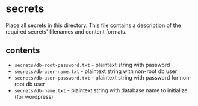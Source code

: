 # secrets

Place all secrets in this directory. This file contains a description of the required secrets' filenames and content formats.

## contents

* `secrets/db-root-password.txt` - plaintext string with password
* `secrets/db-user-name.txt` - plaintext string with non-root db user
* `secrets/db-user-password.txt` - plaintext string with password for non-root db user
* `secrets/db-name.txt` - plaintext string with database name to initialize (for wordpress)
